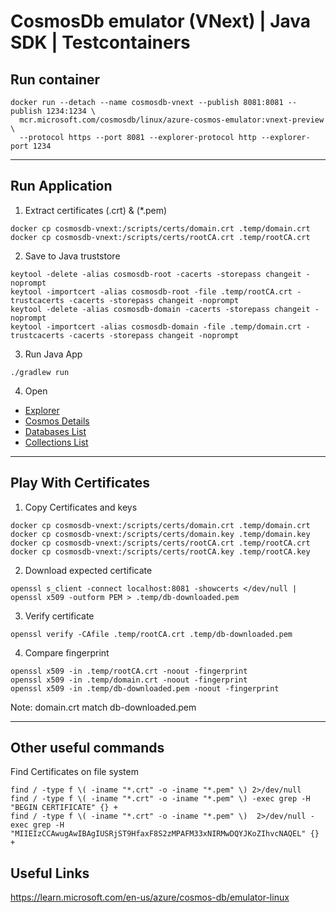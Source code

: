 # CosmosDb emulator (VNext) | Java SDK | Testcontainers

## Run container
```shell
docker run --detach --name cosmosdb-vnext --publish 8081:8081 --publish 1234:1234 \
  mcr.microsoft.com/cosmosdb/linux/azure-cosmos-emulator:vnext-preview \
  --protocol https --port 8081 --explorer-protocol http --explorer-port 1234
```

---
## Run Application
1. Extract certificates (.crt) & (*.pem)
```shell
docker cp cosmosdb-vnext:/scripts/certs/domain.crt .temp/domain.crt
docker cp cosmosdb-vnext:/scripts/certs/rootCA.crt .temp/rootCA.crt
```

2. Save to Java truststore
```shell
keytool -delete -alias cosmosdb-root -cacerts -storepass changeit -noprompt
keytool -importcert -alias cosmosdb-root -file .temp/rootCA.crt -trustcacerts -cacerts -storepass changeit -noprompt
keytool -delete -alias cosmosdb-domain -cacerts -storepass changeit -noprompt
keytool -importcert -alias cosmosdb-domain -file .temp/domain.crt -trustcacerts -cacerts -storepass changeit -noprompt
```

3. Run Java App
```shell
./gradlew run
```

4. Open
- [Explorer](http://localhost:1234/)
- [Cosmos Details](https://localhost:8081)
- [Databases List](https://localhost:8081/dbs)
- [Collections List](https://localhost:8081/dbs/Clinic/colls)

---
## Play With Certificates
1. Copy Certificates and keys
```shell
docker cp cosmosdb-vnext:/scripts/certs/domain.crt .temp/domain.crt
docker cp cosmosdb-vnext:/scripts/certs/domain.key .temp/domain.key
docker cp cosmosdb-vnext:/scripts/certs/rootCA.crt .temp/rootCA.crt
docker cp cosmosdb-vnext:/scripts/certs/rootCA.key .temp/rootCA.key
```

2. Download expected certificate
```shell
openssl s_client -connect localhost:8081 -showcerts </dev/null | openssl x509 -outform PEM > .temp/db-downloaded.pem
```

3. Verify certificate 
```shell
openssl verify -CAfile .temp/rootCA.crt .temp/db-downloaded.pem
```

4. Compare fingerprint
```shell
openssl x509 -in .temp/rootCA.crt -noout -fingerprint
openssl x509 -in .temp/domain.crt -noout -fingerprint
openssl x509 -in .temp/db-downloaded.pem -noout -fingerprint
```
Note: domain.crt match db-downloaded.pem

---
## Other useful commands
Find Certificates on file system
```shell
find / -type f \( -iname "*.crt" -o -iname "*.pem" \) 2>/dev/null
find / -type f \( -iname "*.crt" -o -iname "*.pem" \) -exec grep -H "BEGIN CERTIFICATE" {} +
find / -type f \( -iname "*.crt" -o -iname "*.pem" \)  2>/dev/null -exec grep -H "MIIEIzCCAwugAwIBAgIUSRjST9HfaxF8S2zMPAFM33xNIRMwDQYJKoZIhvcNAQEL" {} +
```

## Useful Links

https://learn.microsoft.com/en-us/azure/cosmos-db/emulator-linux